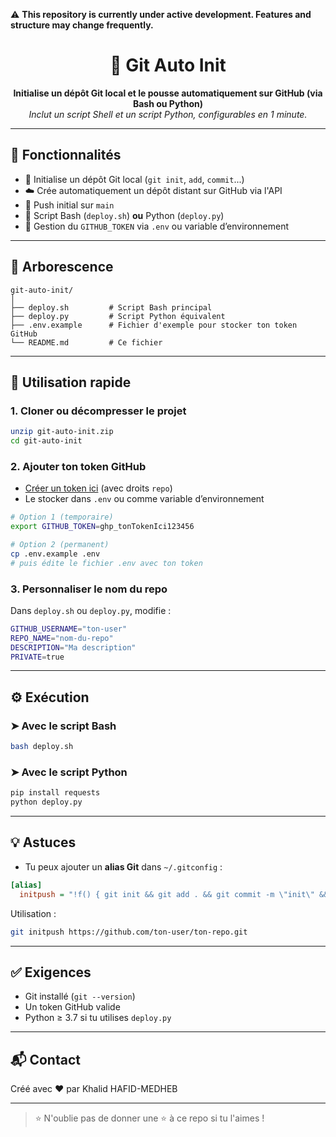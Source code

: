 ⚠️ **This repository is currently under active development. Features and structure may change frequently.**

<h1 align="center">🚀 Git Auto Init</h1>

<p align="center">
  <b>Initialise un dépôt Git local et le pousse automatiquement sur GitHub (via Bash ou Python)</b><br/>
  <i>Inclut un script Shell et un script Python, configurables en 1 minute.</i>
</p>

---

## 🔧 Fonctionnalités

- 📂 Initialise un dépôt Git local (`git init`, `add`, `commit`...)
- ☁️ Crée automatiquement un dépôt distant sur GitHub via l'API
- 🔁 Push initial sur `main`
- 🐍 Script Bash (`deploy.sh`) **ou** Python (`deploy.py`)
- 🔐 Gestion du `GITHUB_TOKEN` via `.env` ou variable d’environnement

---

## 📁 Arborescence

```
git-auto-init/
│
├── deploy.sh         # Script Bash principal
├── deploy.py         # Script Python équivalent
├── .env.example      # Fichier d'exemple pour stocker ton token GitHub
└── README.md         # Ce fichier
```

---

## 🚀 Utilisation rapide

### 1. Cloner ou décompresser le projet

```bash
unzip git-auto-init.zip
cd git-auto-init
```

### 2. Ajouter ton token GitHub

- [Créer un token ici](https://github.com/settings/tokens) (avec droits `repo`)
- Le stocker dans `.env` ou comme variable d’environnement

```bash
# Option 1 (temporaire)
export GITHUB_TOKEN=ghp_tonTokenIci123456

# Option 2 (permanent)
cp .env.example .env
# puis édite le fichier .env avec ton token
```

### 3. Personnaliser le nom du repo

Dans `deploy.sh` ou `deploy.py`, modifie :

```bash
GITHUB_USERNAME="ton-user"
REPO_NAME="nom-du-repo"
DESCRIPTION="Ma description"
PRIVATE=true
```

---

## ⚙️ Exécution

### ➤ Avec le script Bash

```bash
bash deploy.sh
```

### ➤ Avec le script Python

```bash
pip install requests
python deploy.py
```

---

## 💡 Astuces

- Tu peux ajouter un **alias Git** dans `~/.gitconfig` :
```ini
[alias]
  initpush = "!f() { git init && git add . && git commit -m \"init\" && git branch -M main && git remote add origin $1 && git push -u origin main; }; f"
```
Utilisation :
```bash
git initpush https://github.com/ton-user/ton-repo.git
```

---

## ✅ Exigences

- Git installé (`git --version`)
- Un token GitHub valide
- Python ≥ 3.7 si tu utilises `deploy.py`

---

## 📬 Contact

Créé avec ❤️ par Khalid HAFID-MEDHEB

---

> ⭐️ N'oublie pas de donner une ⭐️ à ce repo si tu l'aimes !
